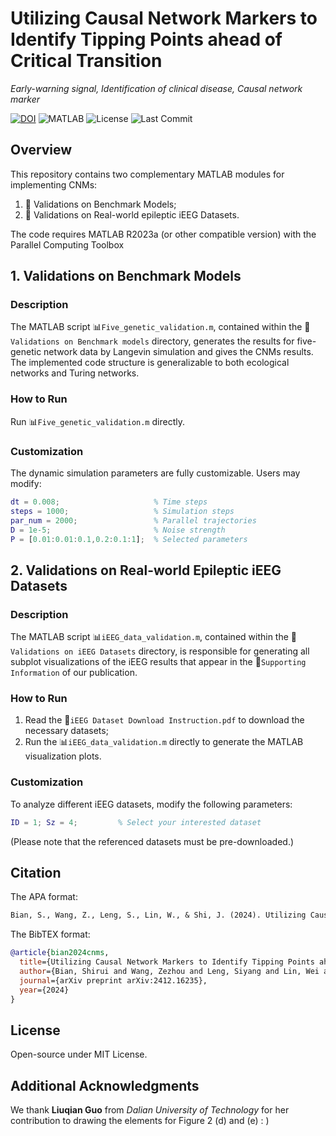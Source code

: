 # Utilizing Causal Network Markers to Identify Tipping Points ahead of Critical Transition
*Early-warning signal, Identification of clinical disease, Causal network marker*

[![DOI](https://img.shields.io/badge/DOI-arXiv.2412.16235-yellow)](https://doi.org/10.48550/arXiv.2412.16235)
![MATLAB](https://img.shields.io/badge/MATLAB-R2023a-%23FF9500?logo=mathworks&logoColor=white)
![License](https://img.shields.io/badge/License-MIT-green)
![Last Commit](https://img.shields.io/github/last-commit/wzzzzzyb/CNMs?color=blue)

## Overview
This repository contains two complementary MATLAB modules for implementing CNMs:
1. 🧬 ​​Validations on Benchmark Models;
2. 🧠 Validations on Real-world epileptic iEEG Datasets.

The code requires MATLAB R2023a (or other compatible version) with the Parallel Computing Toolbox

## 1. Validations on Benchmark Models
### Description
The MATLAB script 📊`Five_genetic_validation.m`, contained within the 📁`Validations on Benchmark models` directory, generates the results for five-genetic network data by Langevin simulation and gives the CNMs results. The implemented code structure is generalizable to both ecological networks and Turing networks.

### How to Run
Run 📊`Five_genetic_validation.m` directly.

### Customization​
The dynamic simulation parameters are fully customizable. Users may modify:
```matlab
dt = 0.008;                     % Time steps
steps = 1000;                   % Simulation steps
par_num = 2000;                 % Parallel trajectories
D = 1e-5;                       % Noise strength
P = [0.01:0.01:0.1,0.2:0.1:1];  % Selected parameters
```

## 2. Validations on Real-world Epileptic iEEG Datasets
### Description
The MATLAB script 📊`iEEG_data_validation.m`, contained within the 📁`Validations on iEEG Datasets` directory, is responsible for generating all subplot visualizations of the iEEG results that appear in the 📰`Supporting Information` of our publication.

### How to Run
1. Read the 📄`iEEG Dataset Download Instruction.pdf` to download the necessary datasets;
2. Run the 📊`iEEG_data_validation.m` directly to generate the MATLAB visualization plots.

### Customization​
To analyze different iEEG datasets, modify the following parameters: 
```matlab
ID = 1; Sz = 4;         % Select your interested dataset
```
(Please note that the referenced datasets must be pre-downloaded.)

## Citation
The APA format:
``` markdown
Bian, S., Wang, Z., Leng, S., Lin, W., & Shi, J. (2024). Utilizing Causal Network Markers to Identify Tipping Points ahead of Critical Transition. arXiv preprint arXiv:2412.16235.
```
The BibTEX format:
```bibtex
@article{bian2024cnms,
  title={Utilizing Causal Network Markers to Identify Tipping Points ahead of Critical Transition},
  author={Bian, Shirui and Wang, Zezhou and Leng, Siyang and Lin, Wei and Shi, Jifan},
  journal={arXiv preprint arXiv:2412.16235},
  year={2024}
}
```

## License
Open-source under MIT License.

## Additional Acknowledgments
We thank **Liuqian Guo** from *Dalian University of Technology* for her contribution to drawing the elements for Figure 2 (d) and (e) : )
